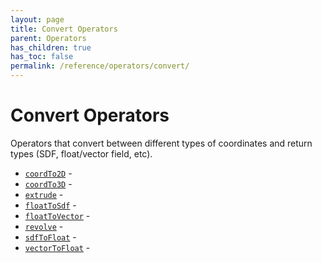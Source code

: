 ```yaml
---
layout: page
title: Convert Operators
parent: Operators
has_children: true
has_toc: false
permalink: /reference/operators/convert/
---
```


# Convert Operators

Operators that convert between different types of coordinates and
return types (SDF, float/vector field, etc).

* [`coordTo2D`](coordTo2D/) - 
* [`coordTo3D`](coordTo3D/) - 
* [`extrude`](extrude/) - 
* [`floatToSdf`](floatToSdf/) - 
* [`floatToVector`](floatToVector/) - 
* [`revolve`](revolve/) - 
* [`sdfToFloat`](sdfToFloat/) - 
* [`vectorToFloat`](vectorToFloat/) - 
